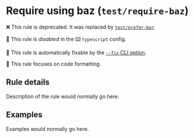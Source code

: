 # Require using baz (`test/require-baz`)

❌ This rule is deprecated. It was replaced by [`test/prefer-bar`](prefer-bar.md).

🚫 This rule is _disabled_ in the ⌨️ `typescript` config.

🔧 This rule is automatically fixable by the [`--fix` CLI option](https://eslint.org/docs/latest/user-guide/command-line-interface#--fix).

📏 This rule focuses on code formatting.

<!-- end auto-generated rule header -->

## Rule details

Description of the rule would normally go here.

## Examples

Examples would normally go here.
